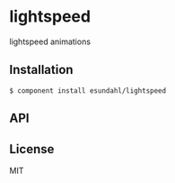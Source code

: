 
# lightspeed

  lightspeed animations

## Installation

    $ component install esundahl/lightspeed

## API

   

## License

  MIT
